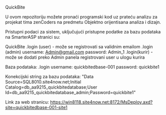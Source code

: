 QuickBite

U ovom repozitoriju možete pronaći programski kod uz prateću analizu za projekat tima zenCoders na predmetu Objektno orijentisana analiza i dizajn.

Pristupni podaci za sistem, uključujući pristupne podatke za bazu podataka na SmarterASP stranici su:

QuickBite
.login (user) - može se registrovati sa validnim emailom
.login (admin) 
username: Admin@gmail.com
password: Admin_1
.login(kurir) - može se dodati preko Admin panela registrovani user u ulogu kurira

Baza podataka:
.login 
username: quickbitedbase-001
password: quickbite1

Konekcijski string za bazu podataka: 
"Data Source=SQL8010.site4now.net;Initial Catalog=db_aa9215_quickbitedatabase;User Id=db_aa9215_quickbitedatabase_admin;Password=quickbite1"

Link za web stranicu:
https://win8118.site4now.net:8172/MsDeploy.axd?site=quickbitedbase-001-site1